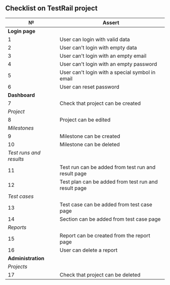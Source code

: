 ## Checklist on TestRail project

| №                     | Assert                                                         |
|-----------------------|----------------------------------------------------------------|
| **Login page**        |                                                                |
| 1                     | User can login with valid data                                 |
| 2                     | User can't login with empty data                               |
| 3                     | User can't login with an empty email                           |
| 4                     | User can't login with an empty password                        |
| 5                     | User can't login with a special symbol in email                |
| 6                     | User can reset password                                        |
| **Dashboard**         |                                                                |
| 7                     | Check that project can be created                              |
| *Project*             |                                                                |
| 8                     | Project can be edited                                          |
| *Milestones*          |                                                                |
| 9                     | Milestone can be created                                       |
| 10                    | Milestone can be deleted                                       |
|*Test runs and results*|                                                                |
| 11                    | Test run can be added from test run and result page            |
| 12                    | Test plan can be added from test run and result page           |
| *Test cases*          |                                                                |
| 13                    | Test case can be added from test case page                     |
| 14                    | Section can be added from test case page                       |
| *Reports*             |                                                                |
| 15                    | Report can be created from the report page                     |
| 16                    | User can delete a report                                       |
| **Administration**    |                                                                |
| *Projects*            |                                                                |
| 17                    | Check that project can be deleted                              |
